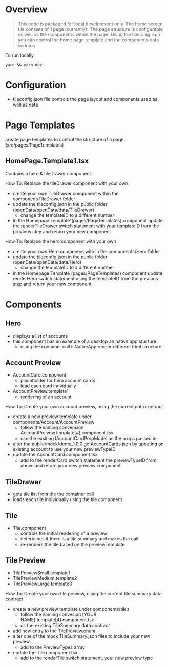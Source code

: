 

# Overview
> This code is packaged for local development only.  The home screen tile consists of 1 page (currently).  The page structure is configurable as well as the components within the page.  Using the tileconig.json you can control the home page template and the components data sources.

To run locally
```
yarn && yarn dev
```

# Configuration
- tileconfig.json file controls the page layout and components used as well as data

# Page Templates

create page templates to control the structure of a page.  (src/pages/PageTemplates)
## HomePage.Template1.tsx

Contains a hero & tileDrawer component.

How To:  Replace the tileDrawer component with your own.
- create your own TileDrawer component within the component/TileDrawer folder
- update the tileconfig.json in the public folder (openData/openData/data/TileDrawer)
    - change the templateID to a different number
- in the Homepage.Template1(pages/PageTemplates) component update the renderTileDrawer switch statement with your templateID from the previous step and return your new component

How To: Replace the hero component with your own
- create your own Hero component with in the components/Hero folder
- update the tileconfig.json in the public folder (openData/openData/data/Hero)
    - change the templateID to a different number
- in the Homepage.Template (pages/PageTemplates) component update renderHero switch statement using the templateID from the previous step and return your new component

# Components

## Hero
- displays a list of accounts
- this component has an example of a desktop an native app stucture
    - using the container call isNativeApp render different html structure.

## Account Preview
- AccountCard.component
    - placeholder for hero account cards
    - load each card indvidually
- AccountPreview.template1
    - rendering of an account 

How To: Create your own account preview, using the current data contract
- create a new preview template under components/Account/AccountPreview
    - follow the naming convension AccountPreivew.template[#].component.tsx
    - use the exsiting IAccountCardPropModel as the props passed in
- alter the public/mock/demo_1.0.0.getAccountCards.json by updating an existing account to use your new previewTypeID
- update the AccountCard.component.tsx
    - add to the renderCard switch statement the previewTypeID from above and return your new preview component
## TileDrawer

- gets tile list from the the container call
- loads each tile individually using the tile.component

## Tile
- Tile.component
    - controls the initial rendering of a preview
    - determines if there is a tile summary and makes the call
    - re-renders the tile based on the previewTemplate

## Tile Preview    
- TilePreviewSmall.template1
- TilePreviewMedium.template2
- TilePreviewLarge.template3

How To: Create your own tile preview, using the current tile summary data contract
- create a new preview template under components/tiles
    - follow the naming convesion [YOUR NAME].template[4].component.tsx
    - us the existing TileSummary data contract
- add new entry to the TilePreview.enum
- alter one of the mock TileSummary.json files to include your new preview
    - add to the PreviewTypes array
- update the Tile.component.tsx
    - add to the renderTile switch statement, your new preview type
